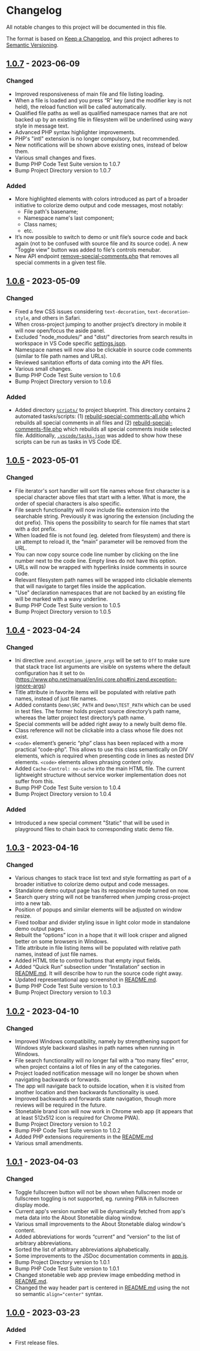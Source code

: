 # Changelog

All notable changes to this project will be documented in this file.

The format is based on [Keep a Changelog](https://keepachangelog.com/en/1.1.0/),
and this project adheres to [Semantic Versioning](https://semver.org/spec/v2.0.0.html).

## [1.0.7](https://github.com/TomasBagdanavicius/stonetable/releases/tag/v1.0.7) - 2023-06-09

### Changed

- Improved responsiveness of main file and file listing loading.
- When a file is loaded and you press “R” key (and the modifier key is not held), the reload function will be called automatically.
- Qualified file paths as well as qualified namespace names that are not backed up by an existing file in filesystem will be underlined using wavy style in message text.
- Advanced PHP syntax highlighter improvements.
- PHP's "intl" extension is no longer compulsory, but recommended.
- New notifications will be shown above existing ones, instead of below them.
- Various small changes and fixes.
- Bump PHP Code Test Suite version to 1.0.7
- Bump Project Directory version to 1.0.7

### Added

- More highlighted elements with colors introduced as part of a broader initiative to colorize demo output and code messages, most notably:
    - File path's basename;
    - Namespace name's last component;
    - Class names;
    - etc.
- It’s now possible to switch to demo or unit file’s source code and back again (not to be confused with source file and its source code). A new "Toggle view" button was added to file's controls menubar.
- New API endpoint [remove-special-comments.php](src/web/api/remove-special-comments.php) that removes all special comments in a given test file.

## [1.0.6](https://github.com/TomasBagdanavicius/stonetable/releases/tag/v1.0.6) - 2023-05-09

### Changed

- Fixed a few CSS issues considering `text-decoration`, `text-decoration-style`, and others in Safari.
- When cross-project jumping to another project’s directory in mobile it will now open/focus the aside panel.
- Excluded "node_modules/" and "dist/" directories from search results in workspace in VS Code specific [settings.json](.vscode/settings.json).
- Namespace names will now also be clickable in source code comments (similar to file path names and URLs).
- Reviewed sanitation efforts of data coming into the API files.
- Various small changes.
- Bump PHP Code Test Suite version to 1.0.6
- Bump Project Directory version to 1.0.6

### Added

- Added directory [`scripts/`](src/resources/project-blueprint/scripts/) to project blueprint. This directory contains 2 automated tasks/scripts: (1) [rebuild-special-comments-all.php](src/resources/project-blueprint/scripts/rebuild-special-comments-all.php) which rebuilds all special comments in all files and (2) [rebuild-special-comments-file.php](src/resources/project-blueprint/scripts/rebuild-special-comments-file.php) which rebuilds all special comments inside selected file. Additionally, [`.vscode/tasks.json`](src/resources/project-blueprint/.vscode/tasks.json) was added to show how these scripts can be run as tasks in VS Code IDE.

## [1.0.5](https://github.com/TomasBagdanavicius/stonetable/releases/tag/v1.0.5) - 2023-05-01

### Changed

- File iterator's sort handler will sort file names whose first character is a special character above files that start with a letter. What is more, the order of special characters is also specific.
- File search functionality will now include file extension into the searchable string. Previously it was ignoring the extension (including the dot prefix). This opens the possibility to search for file names that start with a dot prefix.
- When loaded file is not found (eg. deleted from filesystem) and there is an attempt to reload it, the “main” parameter will be removed from the URL.
- You can now copy source code line number by clicking on the line number next to the code line. Empty lines do not have this option.
- URLs will now be wrapped with hyperlinks inside comments in source code.
- Relevant filesystem path names will be wrapped into clickable elements that will navigate to target files inside the application.
- "Use" declaration namespaces that are not backed by an existing file will be marked with a wavy underline.
- Bump PHP Code Test Suite version to 1.0.5
- Bump Project Directory version to 1.0.5

## [1.0.4](https://github.com/TomasBagdanavicius/stonetable/releases/tag/v1.0.4) - 2023-04-24

### Changed

- Ini directive `zend.exception_ignore_args` will be set to `Off` to make sure that stack trace list arguments are visible on systems where the default configuration has it set to `On` (https://www.php.net/manual/en/ini.core.php#ini.zend.exception-ignore-args)
- Title attribute in favorite items will be populated with relative path names, instead of just file names.
- Added constants `Demo\SRC_PATH` and `Demo\TEST_PATH` which can be used in test files. The former holds project source directory’s path name, whereas the latter project test directory’s path name.
- Special comments will be added right away to a newly built demo file.
- Class reference will not be clickable into a class whose file does not exist.
- `<code>` element’s generic “php” class has been replaced with a more practical “code-php”. This allows to use this class semantically on DIV elements, which is required when presenting code in lines as nested DIV elements. `<code>` elements allows phrasing content only.
- Added `Cache-Control: no-cache` into the main HTML file. The current lightweight structure without service worker implementation does not suffer from this.
- Bump PHP Code Test Suite version to 1.0.4
- Bump Project Directory version to 1.0.4

### Added

- Introduced a new special comment "Static" that will be used in playground files to chain back to corresponding static demo file.

## [1.0.3](https://github.com/TomasBagdanavicius/stonetable/releases/tag/v1.0.3) - 2023-04-16

### Changed

- Various changes to stack trace list text and style formatting as part of a broader initiative to colorize demo output and code messages.
- Standalone demo output page has its responsive mode turned on now.
- Search query string will not be transferred when jumping cross-project into a new tab.
- Position of popups and similar elements will be adjusted on window resize.
- Fixed toolbar and divider styling issue in light color mode in standalone demo output pages.
- Rebuilt the “options” icon in a hope that it will look crisper and aligned better on some browsers in Windows.
- Title attribute in file listing items will be populated with relative path names, instead of just file names.
- Added HTML title to control buttons that empty input fields.
- Added “Quick Run” subsection under “Installation” section in [README.md](README.md#quick-run). It will describe how to run the source code right away.
- Updated representational app screenshot in [README.md](README.md).
- Bump PHP Code Test Suite version to 1.0.3
- Bump Project Directory version to 1.0.3

## [1.0.2](https://github.com/TomasBagdanavicius/stonetable/releases/tag/v1.0.2) - 2023-04-10

### Changed

- Improved Windows compatibility, namely by strengthening support for Windows style backward slashes in path names when running in Windows.
- File search functionality will no longer fail with a “too many files” error, when project contains a lot of files in any of the categories.
- Project loaded notification message will no longer be shown when navigating backwards or forwards.
- The app will navigate back to outside location, when it is visited from another location and then backwards functionality is used.
- Improved backwards and forwards state navigation, though more reviews will be required in the future.
- Stonetable brand icon will now work in Chrome web app (it appears that at least 512x512 icon is required for Chrome PWA).
- Bump Project Directory version to 1.0.2
- Bump PHP Code Test Suite version to 1.0.2
- Added PHP extensions requirements in the [README.md](README.md#requirements)
- Various small amendments.

## [1.0.1](https://github.com/TomasBagdanavicius/stonetable/releases/tag/v1.0.1) - 2023-04-03

### Changed

- Toggle fullscreen button will not be shown when fullscreen mode or fullscreen toggling is not supported, eg. running PWA in fullscreen display mode.
- Current app's version number will be dynamically fetched from app's meta data into the About Stonetable dialog window.
- Various small improvements to the About Stonetable dialog window's content.
- Added abbreviations for words “current” and “version” to the list of arbitrary abbreviations.
- Sorted the list of arbitrary abbreviations alphabetically.
- Some improvements to the JSDoc documentation comments in [app.js](src/web/app/assets/scripts/app.js).
- Bump Project Directory version to 1.0.1
- Bump PHP Code Test Suite version to 1.0.1
- Changed stonetable web app preview image embedding method in [README.md](README.md).
- Changed the way header part is centered in [README.md](README.md) using the not so semantic `align="center"` syntax.

## [1.0.0](https://github.com/TomasBagdanavicius/stonetable/releases/tag/v1.0.0) - 2023-03-23

### Added

- First release files.
